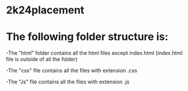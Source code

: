 # 2k24placement

# The following folder structure is:

-The "html" folder contains all the html files except index.html (index.html  file is outside of all the folder)

-The "css" file contains all the files with extension .css

-The "Js" file contains all the files with extension .js
